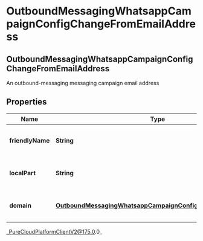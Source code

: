 # OutboundMessagingWhatsappCampaignConfigChangeFromEmailAddress

## OutboundMessagingWhatsappCampaignConfigChangeFromEmailAddress
An outbound-messaging messaging campaign email address

## Properties

|Name | Type | Description | Notes|
|------------ | ------------- | ------------- | -------------|
| **friendlyName** | **String** | The friendly name of the email address. | [optional] |
| **localPart** | **String** | The local part of the email address. | [optional] |
| **domain** | [**OutboundMessagingWhatsappCampaignConfigChangeUriReference**](OutboundMessagingWhatsappCampaignConfigChangeUriReference) | A UriReference for a resource | [optional] |



_PureCloudPlatformClientV2@175.0.0_
